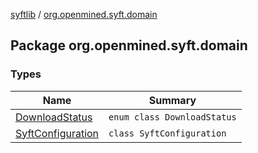 [syftlib](../index.md) / [org.openmined.syft.domain](./index.md)

## Package org.openmined.syft.domain

### Types

| Name | Summary |
|---|---|
| [DownloadStatus](-download-status/index.md) | `enum class DownloadStatus` |
| [SyftConfiguration](-syft-configuration/index.md) | `class SyftConfiguration` |
